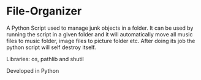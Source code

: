 # File-Organizer

A Python Script used to manage junk objects in a folder. It can be used by running the script in a given folder and it will automatically move all music files to music folder, image files to picture folder etc. After doing its job the python script will self destroy itself.  

Libraries: os, pathlib and shutil 

Developed in Python
